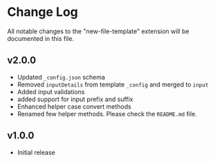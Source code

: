 # Change Log

All notable changes to the "new-file-template" extension will be documented in this file.

## v2.0.0

- Updated `_config.json` schema
- Removed `inputDetails` from template `_config` and merged to `input`
- Added input validations
- added support for input prefix and suffix
- Enhanced helper case convert methods
- Renamed few helper methods. Please check the `README.md` file.

## v1.0.0

- Initial release
